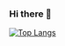 ### Hi there 👋

[![Top Langs](https://github-readme-stats.vercel.app/api/top-langs/?username={masayan1126}
)](https://github.com/anuraghazra/github-readme-stats)


<!--
**masayan1126/masayan1126** is a ✨ _special_ ✨ repository because its `README.md` (this file) appears on your GitHub profile.

Here are some ideas to get you started:

- 🔭 I’m currently working on ...
- 🌱 I’m currently learning ...
- 👯 I’m looking to collaborate on ...
- 🤔 I’m looking for help with ...
- 💬 Ask me about ...
- 📫 How to reach me: ...
- 😄 Pronouns: ...
- ⚡ Fun fact: ...
-->
